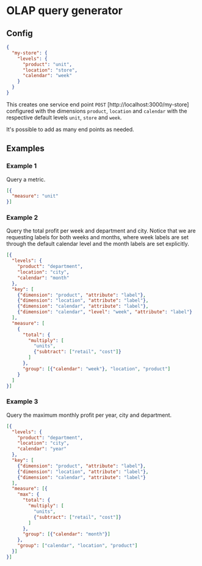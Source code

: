 # OLAP query generator

## Config

```json
{
  "my-store": {
    "levels": {
      "product": "unit",
      "location": "store",
      "calendar": "week"
    }
  }
}
```

This creates one service end point `POST` [http://localhost:3000/my-store] configured with the dimensions
`product`, `location` and `calendar` with the respective default levels `unit`, `store` and `week`.

It's possible to add as many end points as needed.

## Examples

### Example 1

Query a metric.

```json
[{
  "measure": "unit"
}]
```

### Example 2

Query the total profit per week and department and city. Notice that we are requesting labels for both weeks and months,
where week labels are set through the default calendar level and the month labels are set explicitly.

```json
[{
  "levels": {
    "product": "department",
    "location": "city",
    "calendar": "month"
  },
  "key": [
    {"dimension": "product", "attribute": "label"},
    {"dimension": "location", "attribute": "label"},
    {"dimension": "calendar", "attribute": "label"},
    {"dimension": "calendar", "level": "week", "attribute": "label"}
  ],
  "measure": [
    {
      "total": {
        "multiply": [
          "units",
          {"subtract": ["retail", "cost"]}
        ]
      },
      "group": [{"calendar": "week"}, "location", "product"]
    }
  ]
}]
```

### Example 3

Query the maximum monthly profit per year, city and department.

```json
[{
  "levels": {
    "product": "department",
    "location": "city",
    "calendar": "year"
  },
  "key": [
    {"dimension": "product", "attribute": "label"},
    {"dimension": "location", "attribute": "label"},
    {"dimension": "calendar", "attribute": "label"}
  ],
  "measure": [{
    "max": {
      "total": {
        "multiply": [
          "units",
          {"subtract": ["retail", "cost"]}
        ]
      },
      "group": [{"calendar": "month"}]
    },
    "group": ["calendar", "location", "product"]
  }]
}]
```
